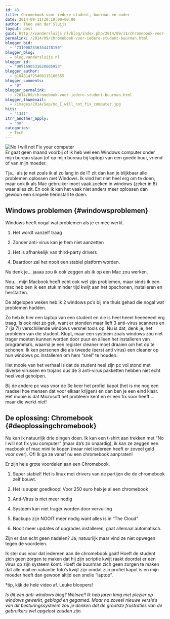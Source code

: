 ```yaml
---
id: 43
title: Chromebook voor iedere student, buurman en ouder
date: 2014-09-11T20:19:00+00:00
author: Theo van der Sluijs
layout: post
guid: http://vandersluijs.nl/blog/index.php/2014/09/11/chromebook-voor-iedere-student-buurman/
permalink: /2014/09/chromebook-voor-iedere-student-buurman.html
blogger_bid:
  - "7319082336334478150"
blogger_blog:
  - blog.vandersluijs.nl
blogger_id:
  - "9091690531628605953"
blogger_author:
  - g104814725400115166555
blogger_comments:
  - "0"
blogger_permalink:
  - /2014/09/chromebook-voor-iedere-student-buurman.html
blogger_thumbnail:
  - /images/2014/Sep/no_I_will_not_fix_computer.jpg
hits:
  - "1341"
itrr_another_apply:
  - 'no'
categories:
  - Tech
---
```

![No I will not Fix your computer](https://vandersluijs.resultants-e/2014/Sep/no_I_will_not_fix_computer.jpg)  
Er gaat geen maand voorbij of ik heb wel een Windows computer onder mijn bureau staan (of op mijn bureau bij laptop) van een goede buur, vriend of van mijn moeder.

Tja&#8230; als je net zoals ik al zo lang in de IT zit dan kan je blijkbaar alle problemen oplossen met Windows. Ik vind het niet heel erg om te doen, maar ook ik als Mac gebruiker moet vaak zoeken in windows (zeker in 8) waar alles zit. En ook ik kan het vaak niet anders meer oplossen dan gewoon een simpele herinstall te doen. 

## Windows problemen {#windowsproblemen}

Windows heeft nogal wat problemen als je er mee werkt.

</p> 

  1. Het wordt vanzelf traag 


  2. Zonder anti-virus kan je hem niet aanzetten 


  3. Het is afhankelijk van third-party drivers 


  4. Daardoor zal het nooit een stabiel platform worden.
</ol> 

Nu denk je&#8230; jaaaa zou ik ook zeggen als ik op een Mac zou werken.

Nou&#8230; mijn Macbook heeft echt ook wel zijn problemen, maar sinds ik een mac heb ben ik een stuk minder tijd kwijt aan het opschonen, installeren en herstarten.

De afgelopen weken heb ik 2 windows pc&#8217;s bij me thuis gehad die nogal wat problemen hadden.

Zo heb ik hier een laptop van een student en die is heel heeel heeeeeeel erg traag. Is ook niet zo gek, want er stonden maar lieft 3 anti-virus scanners en 7 (ja 7!) verschillende windows versnel tools op. Nu is dat, denk je, het probleem van die student. Klopt, maar een systeem zoals windows zou niet trager moeten kunnen worden door puur en alleen het installeren van programma&#8217;s, waarna je een register cleaner moet draaien om het op te schonen. Ik ken personen die als tweede (eerst anti virus) een cleaner op hun windows pc installeren om hem &#8220;snel&#8221; te houden.

Het mooie van het verhaal is dat de student heel zijn pc vol stond met diverse virussen en trojans dus de 3 anti-virus pakketten hebben niet echt heel veel geholpen.

Bij de andere pc was voor de 3e keer het profiel kapot (het is me nog een raadsel hoe mensen dat voor elkaar krijgen) en dan ben je een eind klaar. Het mooie is dat Microsoft het probleem kent en er een fix voor heeft&#8230;. maar die werkt niet!

## De oplossing: Chromebook {#deoplossingchromebook}

Nu kan ik natuurlijk drie dingen doen. Ik kan een t-shirt aan trekken met &#8220;No I will not fix you computer&#8221; (maar da&#8217;s zo onaardig), ik kan ze zeggen een macbook of mac mini te kopen (maar niet iedereen heeft er zoveel geld voor over). Of! Ik ga ze vanaf nu een chromebook aanpraten!

Er zijn hele grote voordelen aan een Chromebook.

</p> 

  1. Super stabiel! Het is linux met drivers van de partijen die de chromebook zelf bouwt. 


  2. Het is super goedkoop! Voor 250 euro heb je al een chromebook 


  3. Anti-Virus is niet meer nodig 


  4. Systeem kan niet trager worden door vervuiling 


  5. Backups zijn NOOIT meer nodig want alles is in &#8220;The Cloud&#8221; 


  6. Nooit meer updates of upgrades installeren, gaat allemaal automatisch.
</ol> 

Zijn er dan echt geen nadelen? Ja, natuurlijk maar vind ze niet opwegen tegen de voordelen.

Ik stel dus voor dat iedereen aan de chromebook gaat! Hoeft de student zich geen zorgen te maken dat hij zijn scriptie kwijt raakt doordat er een virus op zijn systeem komt. Hoeft de buurman zich geen zorgen te maken dat alle mail en vakantie foto&#8217;s kwijt zijn omdat zijn profiel kapot is en mijn moeder heeft dan gewoon altijd een snelle &#8220;laptop&#8221;.



*tip, kijk de hele video af. Leuke bloopers!

_Is dit een anti-windows blog? Welnee!! Ik heb jaren lang met plezier op windows gewerkt, geblogd en gegamed. Maar na zoveel nieuwe versie&#8217;s van dit besturingssysteem zou je denken dat de grootste frustraties van de gebruikers wel opgelost zouden zijn._